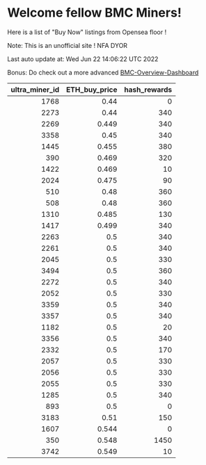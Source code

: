 # Welcome fellow BMC Miners!
Here is a list of "Buy Now" listings from Opensea floor !

Note: This is an unofficial site ! NFA DYOR

Last auto update at: Wed Jun 22 14:06:22 UTC 2022

Bonus: Do check out a more advanced [BMC-Overview-Dashboard](https://dune.com/defifunk/BMC-Overview-Dashboard)


|   ultra_miner_id |   ETH_buy_price |   hash_rewards |
|-----------------:|----------------:|---------------:|
|             1768 |           0.44  |              0 |
|             2273 |           0.44  |            340 |
|             2269 |           0.449 |            340 |
|             3358 |           0.45  |            340 |
|             1445 |           0.455 |            380 |
|              390 |           0.469 |            320 |
|             1422 |           0.469 |             10 |
|             2024 |           0.475 |             90 |
|              510 |           0.48  |            360 |
|              508 |           0.48  |            360 |
|             1310 |           0.485 |            130 |
|             1417 |           0.499 |            340 |
|             2263 |           0.5   |            340 |
|             2261 |           0.5   |            340 |
|             2045 |           0.5   |            330 |
|             3494 |           0.5   |            360 |
|             2272 |           0.5   |            340 |
|             2052 |           0.5   |            330 |
|             3359 |           0.5   |            340 |
|             3357 |           0.5   |            340 |
|             1182 |           0.5   |             20 |
|             3356 |           0.5   |            340 |
|             2332 |           0.5   |            170 |
|             2057 |           0.5   |            330 |
|             2056 |           0.5   |            330 |
|             2055 |           0.5   |            330 |
|             1285 |           0.5   |            340 |
|              893 |           0.5   |              0 |
|             3183 |           0.51  |            150 |
|             1607 |           0.544 |              0 |
|              350 |           0.548 |           1450 |
|             3742 |           0.549 |             10 |